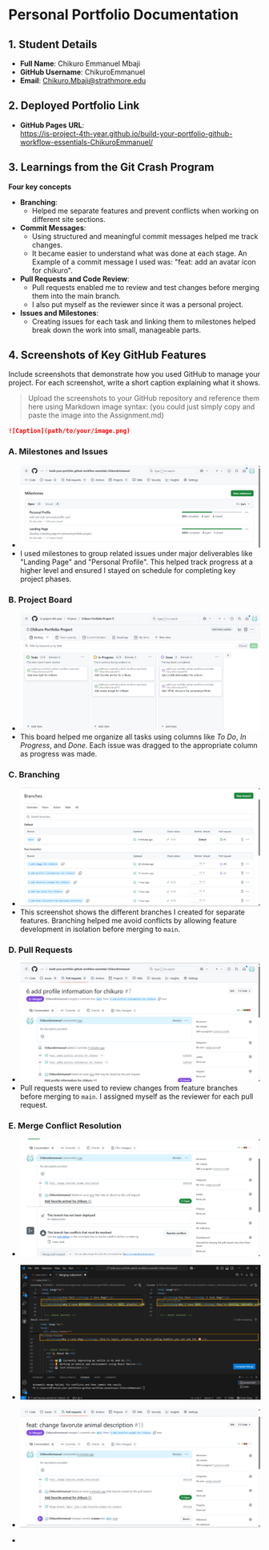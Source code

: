 # Personal Portfolio Documentation

## 1. Student Details

- **Full Name**: Chikuro Emmanuel Mbaji
- **GitHub Username**: ChikuroEmmanuel
- **Email**: Chikuro.Mbaji@strathmore.edu

## 2. Deployed Portfolio Link

- **GitHub Pages URL**:  
   https://is-project-4th-year.github.io/build-your-portfolio-github-workflow-essentials-ChikuroEmmanuel/

## 3. Learnings from the Git Crash Program

**Four key concepts** 
- **Branching**:
  - Helped me separate features and prevent conflicts when working on            different site sections. 
- **Commit Messages**:
  - Using structured and meaningful commit messages helped me track changes.
  - It became easier to understand what was done at each stage. An Example       of a commit message I used was: "feat: add an avatar icon for chikuro".
- **Pull Requests and Code Review**:
  - Pull requests enabled me to review and test changes before merging them      into the main branch.
  - I also put myself as the reviewer since it was a personal project. 
- **Issues and Milestones**:
  - Creating issues for each task and linking them to milestones helped          break down the work into small, manageable parts.


## 4. Screenshots of Key GitHub Features

Include screenshots that demonstrate how you used GitHub to manage your project. For each screenshot, write a short caption explaining what it shows.

> Upload the screenshots to your GitHub repository and reference them here using Markdown image syntax:
> (you could just simply copy and paste the image into the Assignment.md)

```markdown
![Caption](path/to/your/image.png)
```

### A. Milestones and Issues

- ![Milestones](assets/Milestones.png)
- I used milestones to group related issues under major deliverables like "Landing Page" and "Personal Profile". This helped track progress at a higher level and ensured I stayed on schedule for completing key project phases.

### B. Project Board

- ![Project Board](assets/ProjectBoard.png) 
- This board helped me organize all tasks using columns like *To Do*, *In Progress*, and *Done*. Each issue was dragged to the appropriate column as progress was made.
### C. Branching

- ![Branching](assets/Branches.png)
- This screenshot shows the different branches I created for separate features. Branching helped me avoid conflicts by allowing feature development in isolation before merging to `main`.

### D. Pull Requests
- ![Pull Requests](assets/MergeRequest.png)
- Pull requests were used to review changes from feature branches before merging to `main`. I assigned myself as the reviewer for each pull request.

### E. Merge Conflict Resolution
- ![Merge Conflicts](assets/Mergeconflict.png)
- ![Merge Conflicts](assets/Mergeresolution.png)
- ![Merge Conflicts](assets/Successfulmerge.png)

- 

